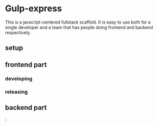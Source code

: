 # Gulp-express

This is a javscript-centered fullstack scaffold. It is easy to use both for a single developer and a team that has people doing frontend and backend respectively. 

## setup

## frontend part

### developing

### releasing

## backend part
:


